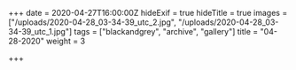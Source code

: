 +++
date = 2020-04-27T16:00:00Z
hideExif = true
hideTitle = true
images = ["/uploads/2020-04-28_03-34-39_utc_2.jpg", "/uploads/2020-04-28_03-34-39_utc_1.jpg"]
tags = ["blackandgrey", "archive", "gallery"]
title = "04-28-2020"
weight = 3

+++
